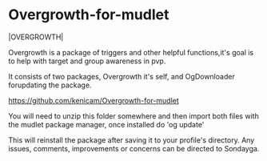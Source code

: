 # Overgrowth-for-mudlet
|OVERGROWTH|

Overgrowth is a package of triggers and other helpful functions,it's goal is to help with target and group awareness in pvp.

It consists of two packages, Overgrowth it's self, and OgDownloader forupdating the package.                                                  

https://github.com/kenicam/Overgrowth-for-mudlet

You will need to unzip this folder somewhere and then import both files with the mudlet package manager, once installed do 'og update'

This will reinstall the package after saving it to your profile's directory. Any issues, comments, improvements or concerns can be directed to Sondayga.
